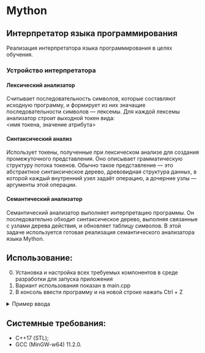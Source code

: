 # Mython
## Интерпретатор языка программирования 
Реализация интерпретатора языка программирования в целях обучения.  
### Устройство интерпретатора
#### Лексический анализатор  
Считывает последовательность символов, которые составляют исходную программу, и формирует из них значащие последовательности символов — лексемы.
Для каждой лексемы анализатор строит выходной токен вида:  
<имя токена, значение атрибута> 
#### Синтаксический анализ  
Использует токены, полученные при лексическом анализе для создания промежуточного представления.
Оно описывает грамматическую структуру потока токенов. Обычно такое представление — это абстрактное синтаксическое дерево,
древовидная структура данных, в которой каждый внутренний узел задаёт операцию, а дочерние узлы — аргументы этой операции.
#### Семантический анализатор  
Семантический анализатор выполняет интерпретацию программы.
Он последовательно обходит синтаксическое дерево, выполняя связанные с узлами дерева действия, и обновляет таблицу символов.
В этой задаче используется готовая реализация семантического анализатора языка Mython.

## Использование:
0. Установка и настройка всех требуемых компонентов в среде разработки для запуска приложения
1. Вариант использования показан в main.cpp 
2. В консоль ввести программу и на новой строке нажать Ctrl + Z  
<details><summary>Пример ввода</summary>
  
~~~
class Counter:
  def __init__():
    self.value = 0

  def add():
    self.value = self.value + 1

class Dummy:
  def do_add(counter):
    counter.add()

x = Counter()
y = x

x.add()
y.add()

print x.value

d = Dummy()
d.do_add(x)

print y.value
~~~
</details>

## Cистемные требования:
- С++17 (STL);
- GCC (MinGW-w64) 11.2.0.
